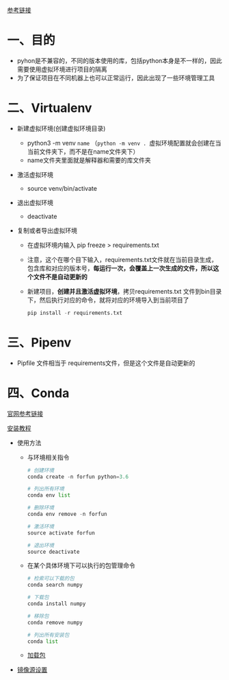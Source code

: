 [参考链接](https://blog.csdn.net/zxbylx1120471286/article/details/107187517?ops_request_misc=&request_id=&biz_id=102&utm_term=pipevn%20%20%E5%92%8C%20conda%E7%9A%84%E5%8D%B4%E5%88%AB&utm_medium=distribute.pc_search_result.none-task-blog-2~all~sobaiduweb~default-0-107187517.142^v9^control,157^v4^control&spm=1018.2226.3001.4187)

# 一、目的

- pyhon是不兼容的，不同的版本使用的库，包括python本身是不一样的，因此需要使用虚拟环境进行项目的隔离
- 为了保证项目在不同机器上也可以正常运行，因此出现了一些环境管理工具



# 二、Virtualenv 

- 新建虚拟环境(创建虚拟环境目录)
  - python3 -m venv `name` （`python -m venv . `虚拟环境配置就会创建在当当前文件夹下，而不是在name文件夹下）
  - name文件夹里面就是解释器和需要的库文件夹

- 激活虚拟环境

  - source venv/bin/activate

- 退出虚拟环境

  - deactivate

- 复制或者导出虚拟环境

  - 在虚拟环境内输入 pip freeze > requirements.txt 

  - 注意，这个在哪个目下输入，requirements.txt文件就在当前目录生成，包含库和对应的版本号，**每运行一次，会覆盖上一次生成的文件，所以这个文件不是自动更新的**

  - 新建项目，**创建并且激活虚拟环境**，拷贝requirements.txt 文件到bin目录下，然后执行对应的命令，就将对应的环境导入到当前项目了

    ```python
    pip install -r requirements.txt
    ```

# 三、Pipenv

- Pipfile 文件相当于 requirements文件，但是这个文件是自动更新的

# 四、Conda

[官网参考链接](https://blog.csdn.net/weixin_34297704/article/details/86467702?ops_request_misc=%257B%2522request%255Fid%2522%253A%2522165113717716781483781284%2522%252C%2522scm%2522%253A%252220140713.130102334..%2522%257D&request_id=165113717716781483781284&biz_id=0&utm_medium=distribute.pc_search_result.none-task-blog-2~all~sobaiduend~default-2-86467702.142^v9^control,157^v4^control&utm_term=conda%E4%BD%BF%E7%94%A8%E6%95%99%E7%A8%8B&spm=1018.2226.3001.4187)

[安装教程](https://blog.csdn.net/qq_15192373/article/details/81091098?ops_request_misc=%257B%2522request%255Fid%2522%253A%2522165694749016782248518643%2522%252C%2522scm%2522%253A%252220140713.130102334.pc%255Fall.%2522%257D&request_id=165694749016782248518643&biz_id=0&utm_medium=distribute.pc_search_result.none-task-blog-2~all~first_rank_ecpm_v1~hot_rank-1-81091098-null-null.142^v30^pc_rank_34,185^v2^control&utm_term=ubuntu18+%E5%AE%89%E8%A3%85conda&spm=1018.2226.3001.4187)

- 使用方法

  - 与环境相关指令

    ```python
    # 创建环境
    conda create -n forfun python=3.6
    
    # 列出所有环境
    conda env list
    
    # 删除环境
    conda env remove -n forfun
    
    # 激活环境
    source activate forfun
    
    # 退出环境
    source deactivate
    ```

  - 在某个具体环境下可以执行的包管理命令

    ```python
    # 检索可以下载的包
    conda search numpy  
    
    # 下载包
    conda install numpy  
    
    # 移除包
    conda remove numpy  
    
    # 列出所有安装包
    conda list
    ```

  - [加载包](https://blog.csdn.net/weixin_39620679/article/details/111782762?ops_request_misc=&request_id=&biz_id=102&utm_term=conda%20%E5%8F%AF%E4%BB%A5%E6%8C%87%E5%AE%9A%E5%8A%A0%E8%BD%BD%E6%BA%90%E4%B9%88&utm_medium=distribute.pc_search_result.none-task-blog-2~all~sobaiduweb~default-0-111782762.142^v49^pc_rank_34_1,201^v3^control_1&spm=1018.2226.3001.4187)

  

- [镜像源设置](https://blog.csdn.net/run_success/article/details/124841938?ops_request_misc=&request_id=&biz_id=102&utm_term=conda%20%E9%85%8D%E7%BD%AE%E9%95%9C%E5%83%8F%E6%BA%90&utm_medium=distribute.pc_search_result.none-task-blog-2~all~sobaiduweb~default-0-124841938.nonecase&spm=1018.2226.3001.4187)
